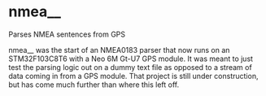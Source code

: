 # nmea__

Parses NMEA sentences from GPS

nmea__ was the start of an NMEA0183 parser that now runs on an STM32F103C8T6 with a Neo 6M Gt-U7 GPS module.
It was meant to just test the parsing logic out on a dummy text file as opposed to a stream of data coming 
in from a GPS module. That project is still under construction, but has come much further than where this left off. 
 
